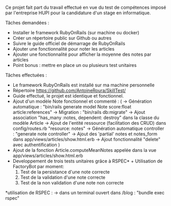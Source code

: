 Ce projet fait part du travail effectué en vue du test de compétences imposé par l'entreprise HUPI pour la candidature d'un stage en informatique.

Tâches demandées : 
- Installer le framework RubyOnRails (sur machine ou docker)
- Créer un répertoire public sur Github ou autres
- Suivre le guide officiel de démarrage de RubyOnRails
- Ajouter une fonctionnalité pour noter les articles
- Ajouter une fonctionnalité pour afficher la moyenne des notes par articles
- Point bonus : mettre en place un ou plusieurs test unitaires

Tâches effectuées :
- Le framework RubyOnRails est installé sur ma machine personnelle
- Répertoire https://github.com/AntoineRoura/SkillTest/
- Guide effectué, le projet est identique et fonctionnel.
- Ajout d'un modèle Note fonctionnel et commenté :
	( ->	Génération automatique : "bin/rails generate model Note score:float article:references"
		->	Migration : "bin/rails db:migrate"
		->  Ajout association "has_many :notes, dependent: destroy" dans la classe du modèle Article
		->	Ajout de l'entité ressource (facilitation des CRUD) dans config/routes.rb "resource: notes"
		->	Génération automatique controller : "generate note controller"
		->	Ajout des 'partial' notes et notes_form dans app/views/articles/show.html.erb
		->	Ajout fonctionnalité "delete" avec authentification )
- Ajout de la fonction Article.computeMeanNotes appelée dans la vue app/views/articles/show.html.erb
- Developpement de trois tests unitaires grâce à RSPEC* + Utilisation de FactoryBot par moment:
	 1) Test de la persistance d'une note correcte
	 2) Test de la validation d'une note correcte
	 3) Test de la non validation d'une note non correcte


*utilisation de RSPEC :
  -> dans un terminal ouvert dans /blog : "bundle exec rspec"
